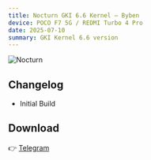 ```yaml
---
title: Nocturn GKI 6.6 Kernel — Byben
device: POCO F7 5G / REDMI Turbo 4 Pro
date: 2025-07-10
summary: GKI Kernel 6.6 version
---
```


![Nocturn](/posts/nocturn.jpg) 

## Changelog
- Initial Build

## Download
👉 [Telegram](https://t.me/wakacawdump)
